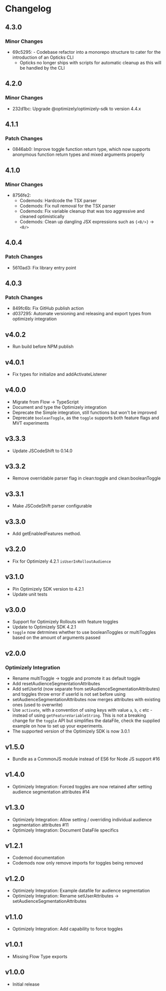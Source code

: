 # Changelog

## 4.3.0

### Minor Changes

- 69c5295: - Codebase refactor into a monorepo structure to cater for the introduction of an Opticks CLI
  - Opticks no longer ships with scripts for automatic cleanup as this will be handled by the CLI

## 4.2.0

### Minor Changes

- 232d1bc: Upgrade @optimizely/optimizely-sdk to version 4.4.x

## 4.1.1

### Patch Changes

- 0846ab0: Improve toggle function return type, which now supports anonymous function return types and mixed arguments properly

## 4.1.0

### Minor Changes

- 8756fe2:
  - Codemods: Hardcode the TSX parser
  - Codemods: Fix null removal for the TSX parser
  - Codemods: Fix variable cleanup that was too aggressive and cleaned optimistically
  - Codemods: Clean up dangling JSX expressions such as `{<B/>}` -> `<B/>`

## 4.0.4

### Patch Changes

- 5610ad3: Fix library entry point

## 4.0.3

### Patch Changes

- 849fc6b: Fix GitHub publish action
- d037295: Automate versioning and releasing and export types from optimizely integration

## v4.0.2

- Run build before NPM publish

## v4.0.1

- Fix types for initialize and addActivateListener

## v4.0.0

- Migrate from Flow -> TypeScript
- Document and type the Optimizely integration
- Deprecate the Simple integration, still functions but won't be improved
- Deprecate `booleanToggle`, as the `toggle` supports both feature flags and MVT experiments

## v3.3.3

- Update JSCodeShift to 0.14.0

## v3.3.2

- Remove overridable parser flag in clean:toggle and clean:booleanToggle

## v3.3.1

- Make JSCodeShift parser configurable

## v3.3.0

- Add getEnabledFeatures method.

## v3.2.0

- Fix for Optimizely 4.2.1 `isUserInRolloutAudience`

## v3.1.0

- Pin Optimizely SDK version to 4.2.1
- Update unit tests

## v3.0.0

- Support for Optimizely Rollouts with feature toggles
- Update to Optimizely SDK 4.2.1
- `toggle` now detrmines whether to use booleanToggles or multiToggles based on the amount of arguments passed

## v2.0.0

### Optimizely Integration

- Rename multiToggle -> toggle and promote it as default toggle
- Add resetAudienceSegmentationAttributes
- Add setUserId (now separate from setAudienceSegmentationAttributes) and toggles throw error if userId is not set before using
- setAudienceSegmentationAttributes now merges attributes with existing ones (used to overwrite)
- Use `activate`, with a convention of using keys with value `a`, `b`, `c` etc - instead of using `getFeatureVariableString`. This is not a breaking change for the `toggle` API but simplifies the dataFile, check the supplied example on how to set up your experiments.
- The supported version of the Optimizely SDK is now 3.0.1

## v1.5.0

- Bundle as a CommonJS module instead of ES6 for Node JS support #16

## v1.4.0

- Optimizely Integration: Forced toggles are now retained after setting audience segmentation attributes #14

## v1.3.0

- Optimizely Integration: Allow setting / overriding individual audience segmentation attributes #11
- Optimizely Integration: Document DataFile specifics

## v1.2.1

- Codemod documentation
- Codemods now only remove imports for toggles being removed

## v1.2.0

- Optimizely Integration: Example datafile for audience segmentation
- Optimizely Integration: Rename setUserAttributes -> setAudienceSegmentationAttributes

## v1.1.0

- Optimizely Integration: Add capability to force toggles

## v1.0.1

- Missing Flow Type exports

## v1.0.0

- Initial release
